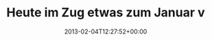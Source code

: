 ---
retweeted: false
source: <a href="http://termtter.org/" rel="nofollow">Termtter</a>
entities:
  hashtags: []
  symbols: []
  user_mentions: []
  urls:
  - url: https://t.co/n5bDtofG
    expanded_url: https://bascht.com/blog/2013/02/04/retrospektive/
    display_url: bascht.com/blog/2013/02/0…
    indices:
    - '86'
    - '107'
display_text_range:
- '0'
- '107'
favorite_count: '0'
id_str: '298407525152354306'
truncated: false
retweet_count: '0'
id: '298407525152354306'
possibly_sensitive: false
created_at: Mon Feb 04 12:27:52 +0000 2013
favorited: false
full_text: Heute im Zug etwas zum Januar verbloggt. Kommt sogar das [@HomeOfficeCologne](https://twitter.com/HomeOfficeCologne)
  drin vor.
lang: de
quote_url: https://bascht.com/blog/2013/02/04/retrospektive/
tags:
- pesos:twitter
date: '2013-02-04T12:27:52+00:00'
src: https://twitter.com/bascht/status/298407525152354306
original_url: https://twitter.com/bascht/status/298407525152354306
type: twitter_tweet
text: Heute im Zug etwas zum Januar verbloggt. Kommt sogar das [@HomeOfficeCologne](https://twitter.com/HomeOfficeCologne)
  drin vor.
title: Heute im Zug etwas zum Januar v

---